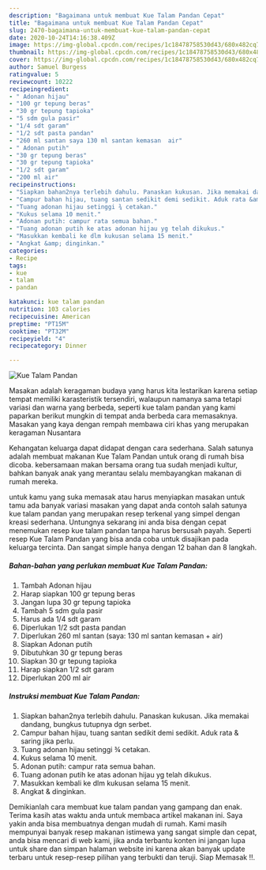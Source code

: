 ```yaml
---
description: "Bagaimana untuk membuat Kue Talam Pandan Cepat"
title: "Bagaimana untuk membuat Kue Talam Pandan Cepat"
slug: 2470-bagaimana-untuk-membuat-kue-talam-pandan-cepat
date: 2020-10-24T14:16:38.409Z
image: https://img-global.cpcdn.com/recipes/1c18478758530d43/680x482cq70/kue-talam-pandan-foto-resep-utama.jpg
thumbnail: https://img-global.cpcdn.com/recipes/1c18478758530d43/680x482cq70/kue-talam-pandan-foto-resep-utama.jpg
cover: https://img-global.cpcdn.com/recipes/1c18478758530d43/680x482cq70/kue-talam-pandan-foto-resep-utama.jpg
author: Samuel Burgess
ratingvalue: 5
reviewcount: 10222
recipeingredient:
- " Adonan hijau"
- "100 gr tepung beras"
- "30 gr tepung tapioka"
- "5 sdm gula pasir"
- "1/4 sdt garam"
- "1/2 sdt pasta pandan"
- "260 ml santan saya 130 ml santan kemasan  air"
- " Adonan putih"
- "30 gr tepung beras"
- "30 gr tepung tapioka"
- "1/2 sdt garam"
- "200 ml air"
recipeinstructions:
- "Siapkan bahan2nya terlebih dahulu. Panaskan kukusan. Jika memakai dandang, bungkus tutupnya dgn serbet."
- "Campur bahan hijau, tuang santan sedikit demi sedikit. Aduk rata &amp; saring jika perlu."
- "Tuang adonan hijau setinggi ¾ cetakan."
- "Kukus selama 10 menit."
- "Adonan putih: campur rata semua bahan."
- "Tuang adonan putih ke atas adonan hijau yg telah dikukus."
- "Masukkan kembali ke dlm kukusan selama 15 menit."
- "Angkat &amp; dinginkan."
categories:
- Recipe
tags:
- kue
- talam
- pandan

katakunci: kue talam pandan 
nutrition: 103 calories
recipecuisine: American
preptime: "PT15M"
cooktime: "PT32M"
recipeyield: "4"
recipecategory: Dinner

---
```



![Kue Talam Pandan](https://img-global.cpcdn.com/recipes/1c18478758530d43/680x482cq70/kue-talam-pandan-foto-resep-utama.jpg)

Masakan adalah keragaman budaya yang harus kita lestarikan karena setiap tempat memiliki karasteristik tersendiri, walaupun namanya sama tetapi variasi dan warna yang berbeda, seperti kue talam pandan yang kami paparkan berikut mungkin di tempat anda berbeda cara memasaknya. Masakan yang kaya dengan rempah membawa ciri khas yang merupakan keragaman Nusantara

Kehangatan keluarga dapat didapat dengan cara sederhana. Salah satunya adalah membuat makanan Kue Talam Pandan untuk orang di rumah bisa dicoba. kebersamaan makan bersama orang tua sudah menjadi kultur, bahkan banyak anak yang merantau selalu membayangkan makanan di rumah mereka.



untuk kamu yang suka memasak atau harus menyiapkan masakan untuk tamu ada banyak variasi masakan yang dapat anda contoh salah satunya kue talam pandan yang merupakan resep terkenal yang simpel dengan kreasi sederhana. Untungnya sekarang ini anda bisa dengan cepat menemukan resep kue talam pandan tanpa harus bersusah payah.
Seperti resep Kue Talam Pandan yang bisa anda coba untuk disajikan pada keluarga tercinta. Dan sangat simple hanya dengan 12 bahan dan 8 langkah.


<!--inarticleads1-->

##### Bahan-bahan yang perlukan membuat Kue Talam Pandan:

1. Tambah  Adonan hijau
1. Harap siapkan 100 gr tepung beras
1. Jangan lupa 30 gr tepung tapioka
1. Tambah 5 sdm gula pasir
1. Harus ada 1/4 sdt garam
1. Diperlukan 1/2 sdt pasta pandan
1. Diperlukan 260 ml santan (saya: 130 ml santan kemasan + air)
1. Siapkan  Adonan putih
1. Dibutuhkan 30 gr tepung beras
1. Siapkan 30 gr tepung tapioka
1. Harap siapkan 1/2 sdt garam
1. Diperlukan 200 ml air




<!--inarticleads2-->

##### Instruksi membuat  Kue Talam Pandan:

1. Siapkan bahan2nya terlebih dahulu. Panaskan kukusan. Jika memakai dandang, bungkus tutupnya dgn serbet.
1. Campur bahan hijau, tuang santan sedikit demi sedikit. Aduk rata &amp; saring jika perlu.
1. Tuang adonan hijau setinggi ¾ cetakan.
1. Kukus selama 10 menit.
1. Adonan putih: campur rata semua bahan.
1. Tuang adonan putih ke atas adonan hijau yg telah dikukus.
1. Masukkan kembali ke dlm kukusan selama 15 menit.
1. Angkat &amp; dinginkan.




Demikianlah cara membuat kue talam pandan yang gampang dan enak. Terima kasih atas waktu anda untuk membaca artikel makanan ini. Saya yakin anda bisa membuatnya dengan mudah di rumah. Kami masih mempunyai banyak resep makanan istimewa yang sangat simple dan cepat, anda bisa mencari di web kami, jika anda terbantu konten ini jangan lupa untuk share dan simpan halaman website ini karena akan banyak update terbaru untuk resep-resep pilihan yang terbukti dan teruji. Siap Memasak !!. 
